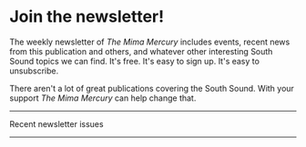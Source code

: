 <script>
import Newsletter from "$components/Newsletter.svelte";
import PostListCompact from "$components/PostListCompact.svelte"

export let data

const { newsletters } = data

</script>

<div class="prose dark:prose-invert">

# Join the newsletter!

The weekly newsletter of _The Mima Mercury_ includes events, recent news from this publication and others, and whatever other interesting South Sound topics we can find. It's free. It's easy to sign up. It's easy to unsubscribe.

There aren't a lot of great publications covering the South Sound. With your support _The Mima Mercury_ can help change that.

<Newsletter />

</div>

<hr class="divider w-72 mx-auto border-bottom-surface-100 my-12 border-surface-200 dark:border-surface-700">

<p class="mb-4 font-bold text-2xl">Recent newsletter issues</p>

<PostListCompact posts={newsletters} />

<hr class="divider w-72 mx-auto border-surface-200 dark:border-surface-700 my-12">
